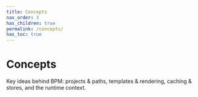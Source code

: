 ```yaml
---
title: Concepts
nav_order: 3
has_children: true
permalink: /concepts/
has_toc: true
---
```


# Concepts

Key ideas behind BPM: projects & paths, templates & rendering, caching & stores, and the runtime context.


